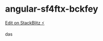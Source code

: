 # angular-sf4ftx-bckfey

[Edit on StackBlitz ⚡️](https://stackblitz.com/edit/angular-sf4ftx-bckfey)

das
